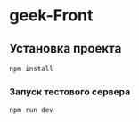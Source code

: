 # geek-Front

## Установка проекта

```sh
npm install
```

### Запуск тестового сервера 

```sh
npm run dev
```

